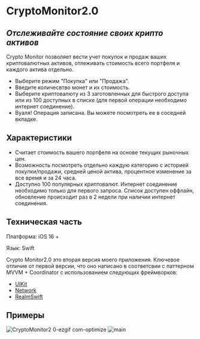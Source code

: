 # CryptoMonitor2.0
## _Отслеживайте состояние своих крипто активов_

Crypto Monitor позволяет вести учет покупок и продаж ваших криптовалютных активов, отлеживать стоимость всего портфеля и каждого актива отдельно. 

- Выберите режим "Покупка" или "Продажа".
- Введите количесвтво монет и их стоимость. 
- Выберите криптовалюту из 3 заготовленных для быстрого доступа или  из 100 доступных в списке (для первой операции необходимо интернет соединение).
- Вуаля! Операция записана. Вы можете посмотреть ее в соседней вкладке.

## Характеристики

- Считает стоимость вашего портфеля на основе текущих рыночных цен.
- Возможность посмотреть отдельно каждую категорию с историей покупки/продажи, средней ценой актива, процентное изменение за все время и за 24 часа.
- Доступно 100 популярных криптовалют. Интернет соединение необходимо только для первого запроса. Список доступен оффлайн, обновление происходит раз в 2 недели при наличии интернет соединения.

## Техническая часть
Платформа: iOS 16 +

Язык: Swift

Crypto Monitor2.0 это вторая версия моего приложения. Ключевое отличие от первой версии, что оно написано в соответсвии с паттерном MVVM + Coordinator с использованием следующих фреймворков:

- [UIKit](https://developer.apple.com/documentation/uikit)
- [Network](https://developer.apple.com/documentation/network)
- [RealmSwift](https://github.com/realm/realm-swift)

## Примеры
![CryptoMonitor2 0-ezgif com-optimize](https://github.com/Em1rio/CryptoMonitor2.0/assets/48679388/f9b81a5a-1190-4dc2-8805-83b1889490da)
![main](https://github.com/Em1rio/CryptoMonitor2.0/assets/48679388/b92ff38d-ec19-4d16-8d1c-5ec147590501)


